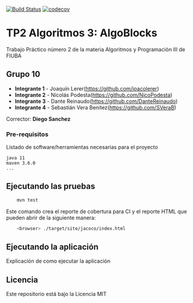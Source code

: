 [![Build Status](https://travis-ci.org/fiuba/algo3_proyecto_base_tp2.svg?branch=master)](https://travis-ci.org/fiuba/algo3_proyecto_base_tp2) [![codecov](https://codecov.io/gh/fiuba/algo3_proyecto_base_tp2/branch/master/graph/badge.svg)](https://codecov.io/gh/fiuba/algo3_proyecto_base_tp2)



# TP2 Algoritmos 3: AlgoBlocks

Trabajo Práctico número 2 de la materia Algoritmos y Programación III de FIUBA

## Grupo 10

* **Integrante 1** - Joaquín Lerer(https://github.com/joacolerer)
* **Integrante 2** - Nicolás Podesta(https://github.com/NicoPodesta)
* **Integrante 3** - Dante Reinaudo(https://github.com/DanteReinaudo)
* **Integrante 4** - Sebastián Vera Benitez(https://github.com/SVeraB)

Corrector: **Diego Sanchez**

### Pre-requisitos

Listado de software/herramientas necesarias para el proyecto

```
java 11
maven 3.6.0
...
```

## Ejecutando las pruebas

```bash
    mvn test
```

Este comando crea el reporte de cobertura para CI y el reporte HTML que pueden abrir de la siguiente manera:

```bash
    <browser> ./target/site/jacoco/index.html
```

## Ejecutando la aplicación

Explicación de como ejecutar la aplicación

## Licencia

Este repositorio está bajo la Licencia MIT
